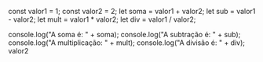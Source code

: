 const valor1 = 1;
const valor2 = 2;
let soma = valor1 + valor2;
let sub = valor1 - valor2;
let mult = valor1 * valor2;
let div = valor1 / valor2;

console.log("A soma é: " + soma);
console.log("A subtração é: " + sub);
console.log("A multiplicação: " + mult);
console.log("A divisão é: " + div);
valor2 
